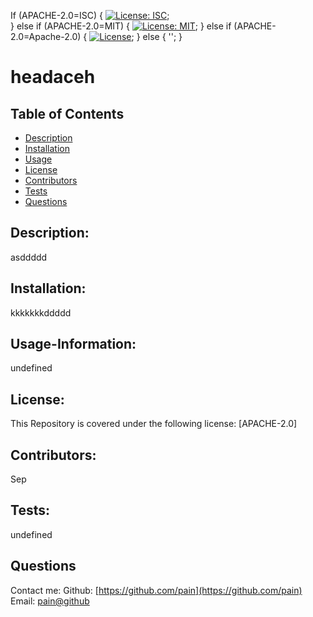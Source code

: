 
If (APACHE-2.0=ISC) {
  [![License: ISC](https://img.shields.io/badge/License-ISC-blue.svg)](https://opensource.org/licenses/ISC);  
} else if (APACHE-2.0=MIT) {
  [![License: MIT](https://img.shields.io/badge/License-MIT-yellow.svg)](https://opensource.org/licenses/MIT);
} else if (APACHE-2.0=Apache-2.0) {
  [![License](https://img.shields.io/badge/License-Apache%202.0-blue.svg)](https://opensource.org/licenses/Apache-2.0);
} else {
  '';
}


# headaceh


## Table of Contents
* [Description](#description)
* [Installation](#installation)
* [Usage](#usage-information)
* [License](#license)
* [Contributors](#contributors)
* [Tests](#tests)
* [Questions](#questions)


## Description:
asddddd


## Installation:
kkkkkkkddddd


## Usage-Information:
undefined


## License:
This Repository is covered under the following license: [APACHE-2.0] 

## Contributors:
Sep



## Tests:
undefined


## Questions
Contact me:
Github: [https://github.com/pain](https://github.com/pain)
Email: [pain@github](pain@github)
